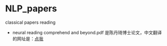 # NLP_papers
classical papers reading

* neural reading comprehend and beyond.pdf 是陈丹琦博士论文，中文翻译的网址是：[点我](https://chendq-thesis-zh.readthedocs.io/en/lates)
